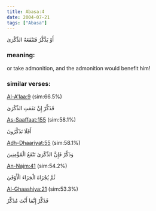 ```yaml
---
title: Abasa:4
date: 2004-07-21
tags: ["Abasa"]
---
```

أَوْ يَذَّكَّرُ فَتَنْفَعَهُ الذِّكْرَىٰ
### meaning: 
or take admonition, and the admonition would benefit him!
### similar verses: 

[Al-A'laa:9](/87/9) (sim:66.5%)

فَذَكِّرْ إِنْ نَفَعَتِ الذِّكْرَىٰ

[As-Saaffaat:155](/37/155) (sim:58.1%)

أَفَلَا تَذَكَّرُونَ

[Adh-Dhaariyat:55](/51/55) (sim:58.1%)

وَذَكِّرْ فَإِنَّ الذِّكْرَىٰ تَنْفَعُ الْمُؤْمِنِينَ

[An-Najm:41](/53/41) (sim:54.2%)

ثُمَّ يُجْزَاهُ الْجَزَاءَ الْأَوْفَىٰ

[Al-Ghaashiya:21](/88/21) (sim:53.3%)

فَذَكِّرْ إِنَّمَا أَنْتَ مُذَكِّرٌ
